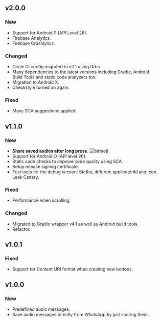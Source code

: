 ## v2.0.0
### New
- Support for Android P (API Level 28).
- Firebase Analytics. 
- Firebase Crashlytics. 

### Changed
- Circle CI config migrated to v2.1 using Orbs.
- Many dependencies to the latest versions including Gradle, Android Build Tools and static code analyzers too.
- Migration to Android X.
- Checkstyle turned on again.

### Fixed
- Many SCA suggestions applied.

## v1.1.0

### New
- **Share saved audios after long press.**
![bitmoji](https://render.bitstrips.com/v2/cpanel/8363918-196115675_6-s4-v1.png?transparent=1&palette=1&width=246)
- Support for Android O (API level 26).
- Static code checks to improve code quality using SCA.
- Setup release signing certificate.
- Test tools for the debug version: Stetho, different applicatonId and icon, Leak Canary.

### Fixed
- Performance when scrolling.

### Changed
- Migrated to Gradle wrapper v4.1 as well as Android build tools.
- Refactor.

## v1.0.1

### Fixed
- Support for Content URI format when creating new buttons.

## v1.0.0
### New
- Predefined audio messages.
- Save audio messages directly from WhatsApp by just sharing them.